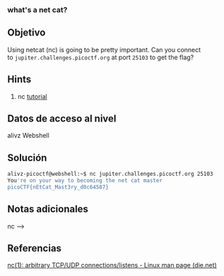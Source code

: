 ### what's a net cat?
## Objetivo
Using netcat (nc) is going to be pretty important. Can you connect to `jupiter.challenges.picoctf.org` at port `25103` to get the flag?

## Hints
1. nc [tutorial](https://linux.die.net/man/1/nc)
## Datos de acceso al nivel
alivz
Webshell
## Solución
```bash
alivz-picoctf@webshell:~$ nc jupiter.challenges.picoctf.org 25103
You're on your way to becoming the net cat master
picoCTF{nEtCat_Mast3ry_d0c64587}
```
## Notas adicionales
nc -->

## Referencias
[nc(1): arbitrary TCP/UDP connections/listens - Linux man page (die.net)](https://linux.die.net/man/1/nc)